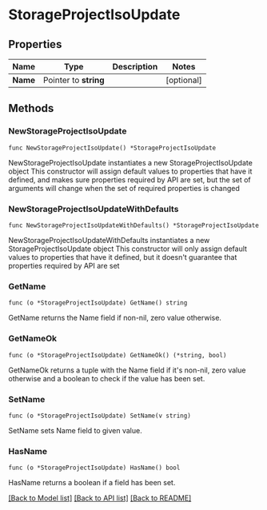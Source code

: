 # StorageProjectIsoUpdate

## Properties

Name | Type | Description | Notes
------------ | ------------- | ------------- | -------------
**Name** | Pointer to **string** |  | [optional] 

## Methods

### NewStorageProjectIsoUpdate

`func NewStorageProjectIsoUpdate() *StorageProjectIsoUpdate`

NewStorageProjectIsoUpdate instantiates a new StorageProjectIsoUpdate object
This constructor will assign default values to properties that have it defined,
and makes sure properties required by API are set, but the set of arguments
will change when the set of required properties is changed

### NewStorageProjectIsoUpdateWithDefaults

`func NewStorageProjectIsoUpdateWithDefaults() *StorageProjectIsoUpdate`

NewStorageProjectIsoUpdateWithDefaults instantiates a new StorageProjectIsoUpdate object
This constructor will only assign default values to properties that have it defined,
but it doesn't guarantee that properties required by API are set

### GetName

`func (o *StorageProjectIsoUpdate) GetName() string`

GetName returns the Name field if non-nil, zero value otherwise.

### GetNameOk

`func (o *StorageProjectIsoUpdate) GetNameOk() (*string, bool)`

GetNameOk returns a tuple with the Name field if it's non-nil, zero value otherwise
and a boolean to check if the value has been set.

### SetName

`func (o *StorageProjectIsoUpdate) SetName(v string)`

SetName sets Name field to given value.

### HasName

`func (o *StorageProjectIsoUpdate) HasName() bool`

HasName returns a boolean if a field has been set.


[[Back to Model list]](../README.md#documentation-for-models) [[Back to API list]](../README.md#documentation-for-api-endpoints) [[Back to README]](../README.md)


